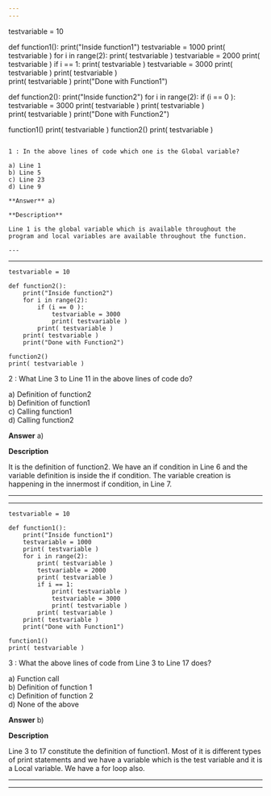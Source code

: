 ```yaml
---
---


```
testvariable = 10

def function1():
    print("Inside function1")
    testvariable = 1000
    print( testvariable )
    for i in range(2):
        print( testvariable )
        testvariable = 2000
        print( testvariable )
        if i == 1:
            print( testvariable )
            testvariable = 3000
            print( testvariable )
        print( testvariable )    
    print( testvariable )
    print("Done with Function1")

def function2():
    print("Inside function2")
    for i in range(2):
        if (i == 0 ):
            testvariable = 3000
            print( testvariable )
        print( testvariable )    
    print( testvariable )
    print("Done with Function2")  

function1()
print( testvariable )
function2()
print( testvariable )
```

1 : In the above lines of code which one is the Global variable?  

a) Line 1  
b) Line 5  
c) Line 23  
d) Line 9  

**Answer** a) 

**Description**

Line 1 is the global variable which is available throughout the program and local variables are available throughout the function.  

---
```

---


```
testvariable = 10

def function2():
    print("Inside function2")
    for i in range(2):
        if (i == 0 ):
            testvariable = 3000
            print( testvariable )
        print( testvariable )    
    print( testvariable )
    print("Done with Function2")  

function2()
print( testvariable )
```

2 : What Line 3 to Line 11 in the above lines of code do?  

a) Definition of function2  
b) Definition of function1  
c) Calling function1  
d) Calling function2  

**Answer** a) 

**Description**

It is the definition of function2. We have an if condition in Line 6 and the variable definition is inside the if condition. The variable creation is happening in the innermost if condition, in Line 7.  

---
---


```
testvariable = 10

def function1():
    print("Inside function1")
    testvariable = 1000
    print( testvariable )
    for i in range(2):
        print( testvariable )
        testvariable = 2000
        print( testvariable )
        if i == 1:
            print( testvariable )
            testvariable = 3000
            print( testvariable )
        print( testvariable )    
    print( testvariable )
    print("Done with Function1")

function1()
print( testvariable )
```

3 : What the above lines of code from Line 3 to Line 17 does?  

a) Function call  
b) Definition of function 1  
c) Definition of function 2  
d) None of the above  

**Answer** b) 

**Description**

Line 3 to 17 constitute the definition of function1. Most of it is different types of print statements and we have a variable which is the test variable and it is a Local variable. We have a for loop also.

---
---





